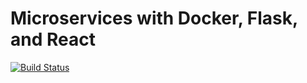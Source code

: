 # Microservices with Docker, Flask, and React

[![Build Status](https://travis-ci.org/viviog13/inkarri-app-1.6.svg?branch=master)](https://travis-ci.org/viviog13/inkarri-app-1.6)
